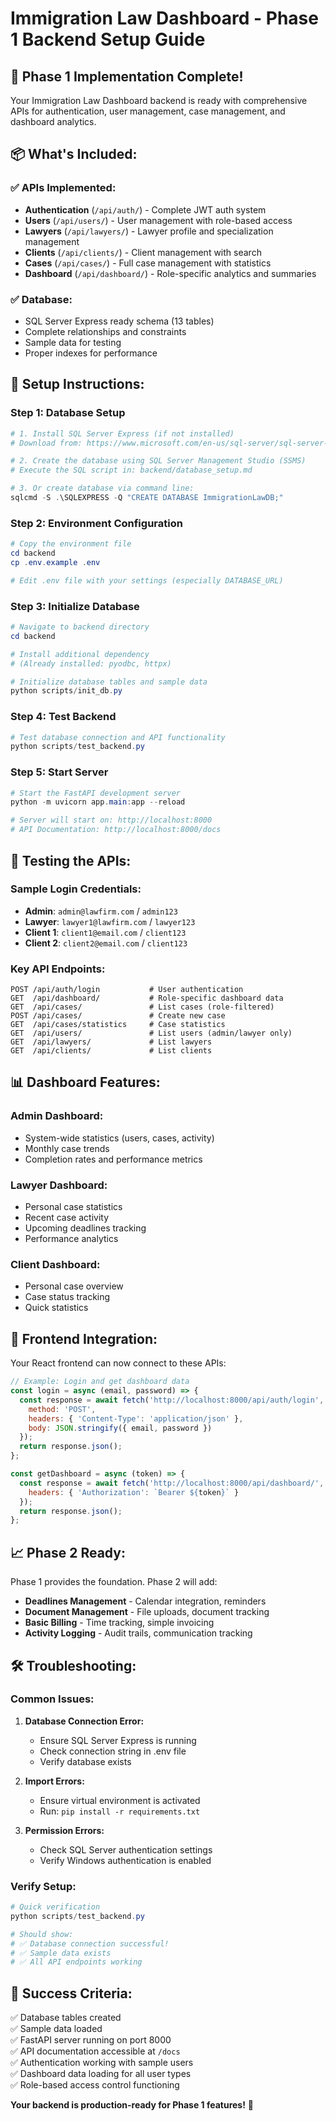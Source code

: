 # Immigration Law Dashboard - Phase 1 Backend Setup Guide

## 🎯 Phase 1 Implementation Complete!

Your Immigration Law Dashboard backend is ready with comprehensive APIs for authentication, user management, case management, and dashboard analytics.

## 📦 What's Included:

### ✅ **APIs Implemented:**
- **Authentication** (`/api/auth/`) - Complete JWT auth system
- **Users** (`/api/users/`) - User management with role-based access
- **Lawyers** (`/api/lawyers/`) - Lawyer profile and specialization management
- **Clients** (`/api/clients/`) - Client management with search
- **Cases** (`/api/cases/`) - Full case management with statistics
- **Dashboard** (`/api/dashboard/`) - Role-specific analytics and summaries

### ✅ **Database:**
- SQL Server Express ready schema (13 tables)
- Complete relationships and constraints
- Sample data for testing
- Proper indexes for performance

## 🚀 **Setup Instructions:**

### **Step 1: Database Setup**
```powershell
# 1. Install SQL Server Express (if not installed)
# Download from: https://www.microsoft.com/en-us/sql-server/sql-server-downloads

# 2. Create the database using SQL Server Management Studio (SSMS)
# Execute the SQL script in: backend/database_setup.md

# 3. Or create database via command line:
sqlcmd -S .\SQLEXPRESS -Q "CREATE DATABASE ImmigrationLawDB;"
```

### **Step 2: Environment Configuration**
```powershell
# Copy the environment file
cd backend
cp .env.example .env

# Edit .env file with your settings (especially DATABASE_URL)
```

### **Step 3: Initialize Database**
```powershell
# Navigate to backend directory
cd backend

# Install additional dependency
# (Already installed: pyodbc, httpx)

# Initialize database tables and sample data
python scripts/init_db.py
```

### **Step 4: Test Backend**
```powershell
# Test database connection and API functionality
python scripts/test_backend.py
```

### **Step 5: Start Server**
```powershell
# Start the FastAPI development server
python -m uvicorn app.main:app --reload

# Server will start on: http://localhost:8000
# API Documentation: http://localhost:8000/docs
```

## 🧪 **Testing the APIs:**

### **Sample Login Credentials:**
- **Admin**: `admin@lawfirm.com` / `admin123`
- **Lawyer**: `lawyer1@lawfirm.com` / `lawyer123`
- **Client 1**: `client1@email.com` / `client123`
- **Client 2**: `client2@email.com` / `client123`

### **Key API Endpoints:**
```
POST /api/auth/login           # User authentication
GET  /api/dashboard/           # Role-specific dashboard data
GET  /api/cases/               # List cases (role-filtered)
POST /api/cases/               # Create new case
GET  /api/cases/statistics     # Case statistics
GET  /api/users/               # List users (admin/lawyer only)
GET  /api/lawyers/             # List lawyers
GET  /api/clients/             # List clients
```

## 📊 **Dashboard Features:**

### **Admin Dashboard:**
- System-wide statistics (users, cases, activity)
- Monthly case trends
- Completion rates and performance metrics

### **Lawyer Dashboard:**
- Personal case statistics
- Recent case activity
- Upcoming deadlines tracking
- Performance analytics

### **Client Dashboard:**
- Personal case overview
- Case status tracking
- Quick statistics

## 🔗 **Frontend Integration:**

Your React frontend can now connect to these APIs:

```javascript
// Example: Login and get dashboard data
const login = async (email, password) => {
  const response = await fetch('http://localhost:8000/api/auth/login', {
    method: 'POST',
    headers: { 'Content-Type': 'application/json' },
    body: JSON.stringify({ email, password })
  });
  return response.json();
};

const getDashboard = async (token) => {
  const response = await fetch('http://localhost:8000/api/dashboard/', {
    headers: { 'Authorization': `Bearer ${token}` }
  });
  return response.json();
};
```

## 📈 **Phase 2 Ready:**

Phase 1 provides the foundation. Phase 2 will add:
- **Deadlines Management** - Calendar integration, reminders
- **Document Management** - File uploads, document tracking
- **Basic Billing** - Time tracking, simple invoicing
- **Activity Logging** - Audit trails, communication tracking

## 🛠 **Troubleshooting:**

### **Common Issues:**
1. **Database Connection Error:**
   - Ensure SQL Server Express is running
   - Check connection string in .env file
   - Verify database exists

2. **Import Errors:**
   - Ensure virtual environment is activated
   - Run: `pip install -r requirements.txt`

3. **Permission Errors:**
   - Check SQL Server authentication settings
   - Verify Windows authentication is enabled

### **Verify Setup:**
```powershell
# Quick verification
python scripts/test_backend.py

# Should show:
# ✅ Database connection successful!
# ✅ Sample data exists
# ✅ All API endpoints working
```

## 🎉 **Success Criteria:**

✅ Database tables created  
✅ Sample data loaded  
✅ FastAPI server running on port 8000  
✅ API documentation accessible at `/docs`  
✅ Authentication working with sample users  
✅ Dashboard data loading for all user types  
✅ Role-based access control functioning  

**Your backend is production-ready for Phase 1 features!** 🚀
